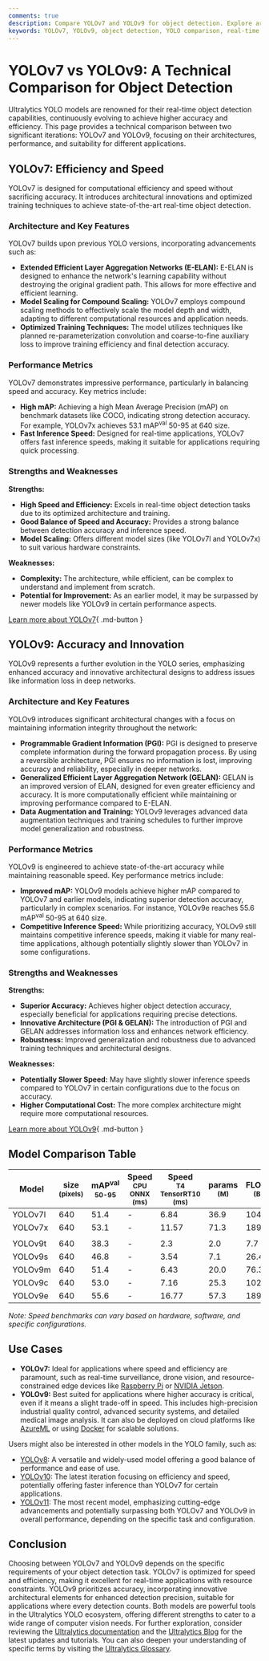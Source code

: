 ```yaml
---
comments: true
description: Compare YOLOv7 and YOLOv9 for object detection. Explore architectures, performance metrics, and use cases to choose the best model for your task.
keywords: YOLOv7, YOLOv9, object detection, YOLO comparison, real-time detection, accuracy vs speed, Ultralytics models, computer vision
---
```


# YOLOv7 vs YOLOv9: A Technical Comparison for Object Detection

<script async src="https://cdn.jsdelivr.net/npm/chart.js@3.9.1/dist/chart.min.js"></script>
<script defer src="../../javascript/benchmark.js"></script>

<canvas id="modelComparisonChart" width="1024" height="400" active-models='["YOLOv7", "YOLOv9"]'></canvas>

Ultralytics YOLO models are renowned for their real-time object detection capabilities, continuously evolving to achieve higher accuracy and efficiency. This page provides a technical comparison between two significant iterations: YOLOv7 and YOLOv9, focusing on their architectures, performance, and suitability for different applications.

## YOLOv7: Efficiency and Speed

YOLOv7 is designed for computational efficiency and speed without sacrificing accuracy. It introduces architectural innovations and optimized training techniques to achieve state-of-the-art real-time object detection.

### Architecture and Key Features

YOLOv7 builds upon previous YOLO versions, incorporating advancements such as:

- **Extended Efficient Layer Aggregation Networks (E-ELAN):** E-ELAN is designed to enhance the network's learning capability without destroying the original gradient path. This allows for more effective and efficient learning.
- **Model Scaling for Compound Scaling:** YOLOv7 employs compound scaling methods to effectively scale the model depth and width, adapting to different computational resources and application needs.
- **Optimized Training Techniques:** The model utilizes techniques like planned re-parameterization convolution and coarse-to-fine auxiliary loss to improve training efficiency and final detection accuracy.

### Performance Metrics

YOLOv7 demonstrates impressive performance, particularly in balancing speed and accuracy. Key metrics include:

- **High mAP:** Achieving a high Mean Average Precision (mAP) on benchmark datasets like COCO, indicating strong detection accuracy. For example, YOLOv7x achieves 53.1 mAP<sup>val</sup> 50-95 at 640 size.
- **Fast Inference Speed:** Designed for real-time applications, YOLOv7 offers fast inference speeds, making it suitable for applications requiring quick processing.

### Strengths and Weaknesses

**Strengths:**

- **High Speed and Efficiency:** Excels in real-time object detection tasks due to its optimized architecture and training.
- **Good Balance of Speed and Accuracy:** Provides a strong balance between detection accuracy and inference speed.
- **Model Scaling:** Offers different model sizes (like YOLOv7l and YOLOv7x) to suit various hardware constraints.

**Weaknesses:**

- **Complexity:** The architecture, while efficient, can be complex to understand and implement from scratch.
- **Potential for Improvement:** As an earlier model, it may be surpassed by newer models like YOLOv9 in certain performance aspects.

[Learn more about YOLOv7](https://docs.ultralytics.com/models/yolov7/){ .md-button }

## YOLOv9: Accuracy and Innovation

YOLOv9 represents a further evolution in the YOLO series, emphasizing enhanced accuracy and innovative architectural designs to address issues like information loss in deep networks.

### Architecture and Key Features

YOLOv9 introduces significant architectural changes with a focus on maintaining information integrity throughout the network:

- **Programmable Gradient Information (PGI):** PGI is designed to preserve complete information during the forward propagation process. By using a reversible architecture, PGI ensures no information is lost, improving accuracy and reliability, especially in deeper networks.
- **Generalized Efficient Layer Aggregation Network (GELAN):** GELAN is an improved version of ELAN, designed for even greater efficiency and accuracy. It is more computationally efficient while maintaining or improving performance compared to E-ELAN.
- **Data Augmentation and Training:** YOLOv9 leverages advanced data augmentation techniques and training schedules to further improve model generalization and robustness.

### Performance Metrics

YOLOv9 is engineered to achieve state-of-the-art accuracy while maintaining reasonable speed. Key performance metrics include:

- **Improved mAP:** YOLOv9 models achieve higher mAP compared to YOLOv7 and earlier models, indicating superior detection accuracy, particularly in complex scenarios. For instance, YOLOv9e reaches 55.6 mAP<sup>val</sup> 50-95 at 640 size.
- **Competitive Inference Speed:** While prioritizing accuracy, YOLOv9 still maintains competitive inference speeds, making it viable for many real-time applications, although potentially slightly slower than YOLOv7 in some configurations.

### Strengths and Weaknesses

**Strengths:**

- **Superior Accuracy:** Achieves higher object detection accuracy, especially beneficial for applications requiring precise detections.
- **Innovative Architecture (PGI & GELAN):** The introduction of PGI and GELAN addresses information loss and enhances network efficiency.
- **Robustness:** Improved generalization and robustness due to advanced training techniques and architectural designs.

**Weaknesses:**

- **Potentially Slower Speed:** May have slightly slower inference speeds compared to YOLOv7 in certain configurations due to the focus on accuracy.
- **Higher Computational Cost:** The more complex architecture might require more computational resources.

[Learn more about YOLOv9](https://docs.ultralytics.com/models/yolov9/){ .md-button }

## Model Comparison Table

| Model   | size<br><sup>(pixels) | mAP<sup>val<br>50-95 | Speed<br><sup>CPU ONNX<br>(ms) | Speed<br><sup>T4 TensorRT10<br>(ms) | params<br><sup>(M) | FLOPs<br><sup>(B) |
| ------- | --------------------- | -------------------- | ------------------------------ | ----------------------------------- | ------------------ | ----------------- |
| YOLOv7l | 640                   | 51.4                 | -                              | 6.84                                | 36.9               | 104.7             |
| YOLOv7x | 640                   | 53.1                 | -                              | 11.57                               | 71.3               | 189.9             |
|         |                       |                      |                                |                                     |                    |                   |
| YOLOv9t | 640                   | 38.3                 | -                              | 2.3                                 | 2.0                | 7.7               |
| YOLOv9s | 640                   | 46.8                 | -                              | 3.54                                | 7.1                | 26.4              |
| YOLOv9m | 640                   | 51.4                 | -                              | 6.43                                | 20.0               | 76.3              |
| YOLOv9c | 640                   | 53.0                 | -                              | 7.16                                | 25.3               | 102.1             |
| YOLOv9e | 640                   | 55.6                 | -                              | 16.77                               | 57.3               | 189.0             |

_Note: Speed benchmarks can vary based on hardware, software, and specific configurations._

## Use Cases

- **YOLOv7:** Ideal for applications where speed and efficiency are paramount, such as real-time surveillance, drone vision, and resource-constrained edge devices like [Raspberry Pi](https://docs.ultralytics.com/guides/raspberry-pi/) or [NVIDIA Jetson](https://docs.ultralytics.com/guides/nvidia-jetson/).
- **YOLOv9:** Best suited for applications where higher accuracy is critical, even if it means a slight trade-off in speed. This includes high-precision industrial quality control, advanced security systems, and detailed medical image analysis. It can also be deployed on cloud platforms like [AzureML](https://docs.ultralytics.com/guides/azureml-quickstart/) or using [Docker](https://docs.ultralytics.com/guides/docker-quickstart/) for scalable solutions.

Users might also be interested in other models in the YOLO family, such as:

- [YOLOv8](https://docs.ultralytics.com/models/yolov8/): A versatile and widely-used model offering a good balance of performance and ease of use.
- [YOLOv10](https://docs.ultralytics.com/models/yolov10/): The latest iteration focusing on efficiency and speed, potentially offering faster inference than YOLOv7 for certain applications.
- [YOLOv11](https://docs.ultralytics.com/models/yolo11/): The most recent model, emphasizing cutting-edge advancements and potentially surpassing both YOLOv7 and YOLOv9 in overall performance, depending on the specific task and configuration.

## Conclusion

Choosing between YOLOv7 and YOLOv9 depends on the specific requirements of your object detection task. YOLOv7 is optimized for speed and efficiency, making it excellent for real-time applications with resource constraints. YOLOv9 prioritizes accuracy, incorporating innovative architectural elements for enhanced detection precision, suitable for applications where every detection counts. Both models are powerful tools in the Ultralytics YOLO ecosystem, offering different strengths to cater to a wide range of computer vision needs. For further exploration, consider reviewing the [Ultralytics documentation](https://docs.ultralytics.com/guides/) and the [Ultralytics Blog](https://www.ultralytics.com/blog) for the latest updates and tutorials. You can also deepen your understanding of specific terms by visiting the [Ultralytics Glossary](https://www.ultralytics.com/glossary).
